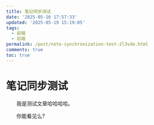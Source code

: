```yaml
---
title: 笔记同步测试
date: '2025-05-16 17:57:33'
updated: '2025-05-19 15:19:05'
tags:
  - 前端
  - 后端
permalink: /post/note-synchronization-test-2l3vde.html
comments: true
toc: true
---
```




# 笔记同步测试

　　我是测试文章哈哈哈哈。

　　你能看见么?

　　‍
